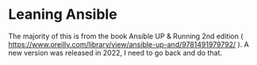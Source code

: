 # Leaning Ansible

The majority of this is from the book Ansible UP & Running 2nd edition ( https://www.oreilly.com/library/view/ansible-up-and/9781491979792/ ). A new version was released in 2022, I need to go back and do that.
